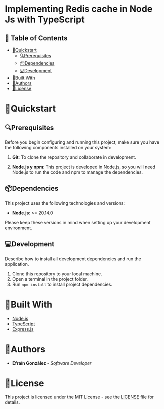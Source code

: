 # Implementing Redis cache in Node Js with TypeScript

## 📄 Table of Contents

- [🚀Quickstart](#🚀quickstart)
    - [🔍Prerequisites](#🔍prerequisites)
    - [📦Dependencies](#📦dependencies)
    - [💻Development](#💻development)
- [🔧Built With](#🔧built-with)
- [👥Authors](#👥authors)
- [📜License](#📜license)

# 🚀Quickstart

## 🔍Prerequisites

Before you begin configuring and running this project, make sure you have the following components installed on your system:

1. **Git**: To clone the repository and collaborate in development.

2. **Node.js y npm**: This project is developed in Node.js, so you will need Node.js to run the code and npm to manage the dependencies.

## 📦Dependencies

This project uses the following technologies and versions:

- **Node.js**: >= 20.14.0

Please keep these versions in mind when setting up your development environment.

## 💻Development

Describe how to install all development dependencies and run the application.

1. Clone this repository to your local machine.
2. Open a terminal in the project folder.
3. Run `npm install` to install project dependencies.

# 🔧Built With

* [Node.js](https://nodejs.org/es)
* [TypeScript](https://www.typescriptlang.org/)
* [Express.js](https://expressjs.com/es/)

# 👥Authors

* **Efraín González** - *Software Developer*

# 📜License

This project is licensed under the MIT License - see the [LICENSE](LICENSE) file for details.